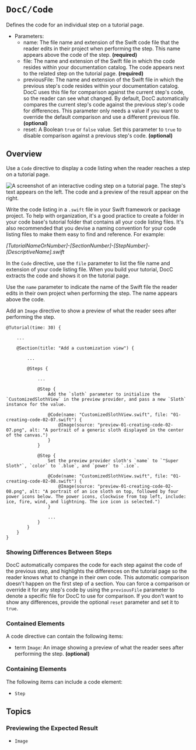 # ``DocC/Code``

Defines the code for an individual step on a tutorial page.

- Parameters:
    - name: The file name and extension of the Swift code file that the reader edits in their project when performing the step. This name appears above the code of the step. **(required)**
    - file: The name and extension of the Swift file in which the code resides within your documentation catalog. The code appears next to the related step on the tutorial page. **(required)**
    - previousFile: The name and extension of the Swift file in which the previous step's code resides within your documentation catalog. DocC uses this file for comparison against the current step's code, so the reader can see what changed. By default, DocC automatically compares the current step's code against the previous step's code for differences. This parameter only needs a value if you want to override the default comparison and use a different previous file. **(optional)**
    - reset: A Boolean `true` or `false` value. Set this parameter to `true` to disable comparison against a previous step's code. **(optional)**

## Overview

Use a `Code` directive to display a code listing when the reader reaches a step on a tutorial page.

![A screenshot of an interactive coding step on a tutorial page. The step's text appears on the left. The code and a preview of the result appear on the right.](4)

Write the code listing in a `.swift` file in your Swift framework or package project. To help with organization, it's a good practice to create a folder in your code base's tutorial folder that contains all your code listing files. It's also recommended that you devise a naming convention for your code listing files to make them easy to find and reference. For example:

_[TutorialNameOrNumber]-[SectionNumber]-[StepNumber]-[DescriptiveName].swift_

In the `Code` directive, use the `file` parameter to list the file name and extension of your code listing file. When you build your tutorial, DocC extracts the code and shows it on the tutorial page.

Use the `name` parameter to indicate the name of the Swift file the reader edits in their own project when performing the step. The name appears above the code.

Add an ``Image`` directive to show a preview of what the reader sees after performing the step.

```
@Tutorial(time: 30) {
    
    ...
    
    @Section(title: "Add a customization view") {
        
        ...
        
        @Steps {

            ...

            @Step {
                Add the `sloth` parameter to initialize the `CustomizedSlothView` in the preview provider, and pass a new `Sloth` instance for the value.
                
                @Code(name: "CustomizedSlothView.swift", file: "01-creating-code-02-07.swift") {
                    @Image(source: "preview-01-creating-code-02-07.png", alt: "A portrait of a generic sloth displayed in the center of the canvas.")
                }
            }

            @Step {
                Set the preview provider sloth's `name` to `"Super Sloth"`, `color` to `.blue`, and `power` to `.ice`.
                
                @Code(name: "CustomizedSlothView.swift", file: "01-creating-code-02-08.swift") {
                    @Image(source: "preview-01-creating-code-02-08.png", alt: "A portrait of an ice sloth on top, followed by four power icons below. The power icons, clockwise from top left, include: ice, fire, wind, and lightning. The ice icon is selected.")
                }    
            
                ...
            }
        }
    }
}
```

### Showing Differences Between Steps

DocC automatically compares the code for each step against the code of the previous step, and highlights the differences on the tutorial page so the reader knows what to change in their own code. This automatic comparison doesn't happen on the first step of a section. You can force a comparison or override it for any step's code by using the `previousFile` parameter to denote a specific file for DocC to use for comparison. If you don't want to show any differences, provide the optional `reset` parameter and set it to `true`.

### Contained Elements

A code directive can contain the following items:

- term ``Image``: An image showing a preview of what the reader sees after performing the step. **(optional)**

### Containing Elements

The following items can include a code element:

- ``Step``

## Topics

### Previewing the Expected Result

- ``Image``

<!-- Copyright (c) 2021 Apple Inc and the Swift Project authors. All Rights Reserved. -->
